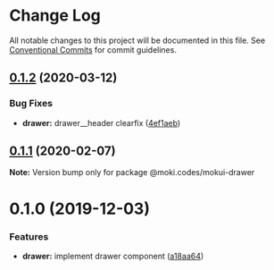 # Change Log

All notable changes to this project will be documented in this file.
See [Conventional Commits](https://conventionalcommits.org) for commit guidelines.

## [0.1.2](https://github.com/moki/mokui/compare/@moki.codes/mokui-drawer@0.1.1...@moki.codes/mokui-drawer@0.1.2) (2020-03-12)


### Bug Fixes

* **drawer:** drawer__header clearfix ([4ef1aeb](https://github.com/moki/mokui/commit/4ef1aeb5fe2a1d0dd84d71be78df425947e7a22d))





## [0.1.1](https://github.com/moki/mokui/compare/@moki.codes/mokui-drawer@0.1.0...@moki.codes/mokui-drawer@0.1.1) (2020-02-07)

**Note:** Version bump only for package @moki.codes/mokui-drawer





# 0.1.0 (2019-12-03)


### Features

* **drawer:** implement drawer component ([a18aa64](https://github.com/moki/mokui/commit/a18aa64d8392ef114a198184aed070e9a366bda1))

